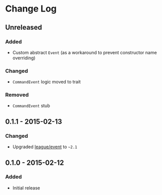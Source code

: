 # Change Log


## Unreleased

### Added

- Custom abstract `Event` (as a workaround to prevent constructor name overriding)

### Changed

- `CommandEvent` logic moved to trait

### Removed

- `CommandEvent` stub


## 0.1.1 - 2015-02-13

### Changed

- Upgraded [league/event](http://event.thephpleague.com/) to `~2.1`


## 0.1.0 - 2015-02-12

### Added

- Initial release
